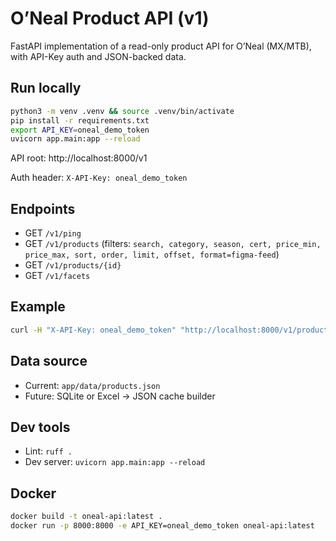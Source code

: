 # O’Neal Product API (v1)

FastAPI implementation of a read-only product API for O’Neal (MX/MTB), with API-Key auth and JSON-backed data.

## Run locally

```bash
python3 -m venv .venv && source .venv/bin/activate
pip install -r requirements.txt
export API_KEY=oneal_demo_token
uvicorn app.main:app --reload
```

API root: http://localhost:8000/v1

Auth header: `X-API-Key: oneal_demo_token`

## Endpoints
- GET `/v1/ping`
- GET `/v1/products` (filters: `search, category, season, cert, price_min, price_max, sort, order, limit, offset, format=figma-feed`)
- GET `/v1/products/{id}`
- GET `/v1/facets`

## Example
```bash
curl -H "X-API-Key: oneal_demo_token" "http://localhost:8000/v1/products?category=Helmets&season=2026&cert=DOT&limit=20"
```

## Data source
- Current: `app/data/products.json`
- Future: SQLite or Excel → JSON cache builder

## Dev tools
- Lint: `ruff .`
- Dev server: `uvicorn app.main:app --reload`

## Docker
```bash
docker build -t oneal-api:latest .
docker run -p 8000:8000 -e API_KEY=oneal_demo_token oneal-api:latest
```
